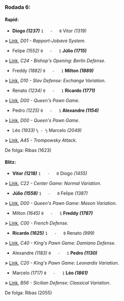 ### Rodada 6:

#### Rapid:

* **Diogo *(1237)*** `1   -   0`  Vitor *(1319)*

**>** [Link](https://www.lichess.org/oLT8dFSp), *D01 - Rapport-Jobava System*.
* Felipe *(1552)* `0   -   1` **Júlio *(1715)***

**>** [Link](https://www.lichess.org/UPHBOLK8), *C24 - Bishop's Opening: Berlin Defense*.
* Freddy *(1882)* `0   -   1` **Milton *(1889)***

**>** [Link](https://www.lichess.org/DnGe3nKh), *D10 - Slav Defense: Exchange Variation*.
* Renato *(1234)* `0   -   1` **Ricardo *(1771)***

**>** [Link](https://www.lichess.org/1Wnoetil), *D00 - Queen's Pawn Game*.
* Pedro *(1225)* `0   -   1` **Alexandre *(1154)***

**>** [Link](https://www.lichess.org/uq0GqkcY), *D00 - Queen's Pawn Game*.
* Léo *(1933)* `½ - ½` Marcelo *(2049)*

**>** [Link](https://www.lichess.org/yah6Ermu), *A45 - Trompowsky Attack*.

De folga: Ribas (1623)

#### Blitz:

* **Vitor *(1218)*** `1   -   0`  Diogo *(1455)*

**>** [Link](https://www.lichess.org/wVZwlYka), *C22 - Center Game: Normal Variation*.
* **Júlio *(1558)*** `1   -   0`  Felipe *(1387)*

**>** [Link](https://www.lichess.org/Hd2EH2bV), *D00 - Queen's Pawn Game: Mason Variation*.
* Milton *(1645)* `0   -   1` **Freddy *(1787)***

**>** [Link](https://www.lichess.org/kntzkFHk), *C00 - French Defense*.
* **Ricardo *(1625)*** `1   -   0`  Renato *(999)*

**>** [Link](https://www.lichess.org/W6qYlQxP), *C40 - King's Pawn Game: Damiano Defense*.
* Alexandre *(1183)* `0   -   1` **Pedro *(1130)***

**>** [Link](https://www.lichess.org/dRK4gyy6), *C20 - King's Pawn Game: Leonardis Variation*.
* Marcelo *(1717)* `0   -   1` **Léo *(1861)***

**>** [Link](https://www.lichess.org/Ay7CPkyi), *B56 - Sicilian Defense: Classical Variation*.

De folga: Ribas (2055)

